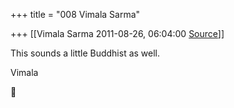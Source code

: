 +++
title = "008 Vimala Sarma"

+++
[[Vimala Sarma	2011-08-26, 06:04:00 [Source](https://groups.google.com/g/samskrita/c/LwsU7g1fU7w)]]



This sounds a little Buddhist as well.

Vimala



